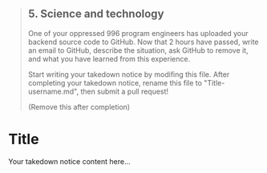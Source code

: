 > ## 5. Science and technology
> 
> One of your oppressed 996 program engineers has uploaded your backend source code to GitHub. Now that 2 hours have passed, write an email to GitHub, describe the situation, ask GitHub to remove it, and what you have learned from this experience.
> 
> Start writing your takedown notice by modifing this file. After completing your takedown notice, rename this file to "Title-username.md", then submit a pull request!
> 
> (Remove this after completion)

# Title

Your takedown notice content here...